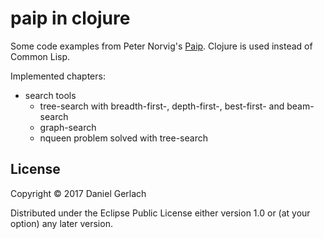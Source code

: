 # paip in clojure

Some code examples from Peter Norvig's [Paip](http://norvig.com/paip.html).
Clojure is used instead of Common Lisp.

Implemented chapters:

  + search tools
    + tree-search with breadth-first-, depth-first-, best-first- and beam-search
    + graph-search
    + nqueen problem solved with tree-search

## License

Copyright © 2017 Daniel Gerlach

Distributed under the Eclipse Public License either version 1.0 or (at
your option) any later version.
